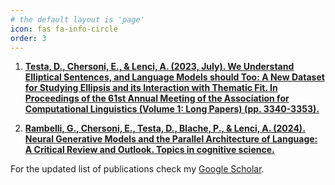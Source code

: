 ```yaml
---
# the default layout is 'page'
icon: fas fa-info-circle
order: 3
---
```



1.  [__Testa, D., Chersoni, E., & Lenci, A. (2023, July). We Understand Elliptical Sentences, and Language Models should Too: A New Dataset for Studying Ellipsis and its Interaction with Thematic Fit. In Proceedings of the 61st Annual Meeting of the Association for Computational Linguistics (Volume 1: Long Papers) (pp. 3340-3353).__](https://aclanthology.org/2023.acl-long.188.pdf)


2. [__Rambelli, G., Chersoni, E., Testa, D., Blache, P., & Lenci, A. (2024). Neural Generative Models and the Parallel Architecture of Language: A Critical Review and Outlook. Topics in cognitive science.__](https://onlinelibrary.wiley.com/doi/full/10.1111/tops.12733)


For the updated list of publications check my [Google Scholar](https://scholar.google.com/citations?user=tDCesTEAAAAJ&hl=en).
